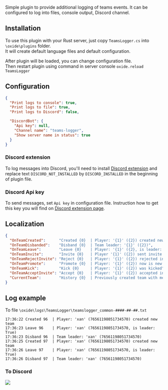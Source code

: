 Simple plugin to provide additional logging of teams events. It can be configured to log into files, console output, Discord channel.

## Installation
To use this plugin with your Rust server, just copy `TeamsLogger.cs` into `\oxide\plugins` folder.  
It will create default language files and default configuration.

After plugin will be loaded, you can change configuration file.  
Then restart plugin using command in server console `oxide.reload TeamsLogger`

## Configuration
```JSON
{
  "Print logs to console": true,
  "Print logs to file": true,
  "Print logs to Discord": false,

  "DiscordBot": {
    "Api key": null,
    "Channel name": "teams-logger",
    "Show server name in status": true
  }
}
``` 

### Discord extension
To log messages into Discord, you'll need to install [Discord extension](https://umod.org/extensions/discord) and replace text `DISCORD_NOT_INSTALLED` by `DISCORD_INSTALLED` in the beginning of plugin file. 

### Discord Api key
To send messages, set `Api key` in configuration file. Instruction how to get this key you will find on [Discord extension page](https://umod.org/extensions/discord#getting-your-api-key).

## Localization
```JSON
{
  "OnTeamCreated":      "Created {0}  | Player: '{1}' ({2}) created new team",
  "OnTeamDisbanded":    "Disband {0}  | Team leader: '{1}' ({2})",
  "OnTeamLeave":        "Leave {0}    | Player: '{1}' ({2}, is leader: {3})",
  "OnTeamInvite":       "Invite {0}   | Player '{1}' ({2}) sent invite to '{3}' (4)",
  "OnTeamRejectInvite": "Reject {0}   | Player: '{1}' ({2}) rejected invite",
  "OnTeamPromote":      "Promote {0}  | Player: '{1}' ({2}) now is new leader",
  "OnTeamKick":         "Kick {0}     | Player: '{1}' ({2}) was kicked",
  "OnTeamAcceptInvite": "Accept {0}   | Player: '{1}' ({2}) accepted invite",
  "CurrentTeam":        "History {0}  | Previously created team with members: {1}"
}
```
## Log example
To file `\oxide\logs\TeamsLogger\teamslogger_common-####-##-##.txt`
```
17:36:22 Created 96  | Player: 'xan' (76561198051734570) created new team
17:36:23 Leave 96    | Player: 'xan' (76561198051734570, is leader: True)
17:36:23 Disband 96  | Team leader: 'xan' (76561198051734570)
17:36:25 Created 97  | Player: 'xan' (76561198051734570) created new team
17:36:26 Leave 97    | Player: 'xan' (76561198051734570, is leader: True)
17:36:26 Disband 97  | Team leader: 'xan' (76561198051734570)
```
### To Discord
![](https://i.imgur.com/VohQkDJ.png)